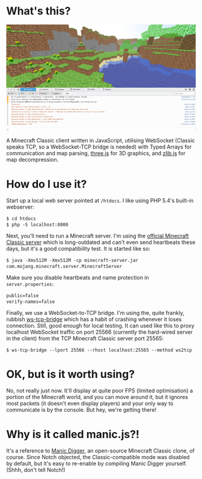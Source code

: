 What's this?
============

![displaying a partial world and the debug log](https://raw.githubusercontent.com/TazeTSchnitzel/manic.js/master/screenshot4.png)

A Minecraft Classic client written in JavaScript, utilising WebSocket (Classic speaks TCP, so a WebSocket-TCP bridge is needed) with Typed Arrays for communication and map parsing, [three.js](http://threejs.org) for 3D graphics, and [zlib.js](https://github.com/imaya/zlib.js) for map decompression.

How do I use it?
================

Start up a local web server pointed at `/htdocs`. I like using PHP 5.4's built-in webserver:

    $ cd htdocs
    $ php -S localhost:8000

Next, you'll need to run a Minecraft server. I'm using the [official Minecraft Classic server](https://minecraft.net/classic/list) which is long-outdated and can't even send heartbeats these days, but it's a good compatibility test. It is started like so:

    $ java -Xms512M -Xmx512M -cp minecraft-server.jar com.mojang.minecraft.server.MinecraftServer
    
Make sure you disable heartbeats and name protection in `server.properties`:

    public=false
    verify-names=false

Finally, we use a WebSocket-to-TCP bridge. I'm using the, quite frankly, rubbish [ws-tcp-bridge](https://github.com/andrewchambers/ws-tcp-bridge) which has a habit of crashing whenever it loses connection. Still, good enough for local testing. It can used like this to proxy localhost WebSocket traffic on port 25566 (currently the hard-wired server in the client) from the TCP Minecraft Classic server port 25565:

    $ ws-tcp-bridge --lport 25566 --rhost localhost:25565 --method ws2tcp
    
OK, but is it worth using?
==========================

No, not really just now. It'll display at quite poor FPS (limited optimisation) a portion of the Minecraft world, and you can move around it, but it ignores most packets (it doesn't even display players) and your only way to communicate is by the console. But hey, we're getting there!

Why is it called manic.js?!
===========================

It's a reference to [Manic Digger](http://manicdigger.sourceforge.net/), an open-source Minecraft Classic clone, of course. Since Notch objected, the Classic-compatible mode was disabled by default, but it's easy to re-enable by compiling Manic Digger yourself. (Shhh, don't tell Notch!)